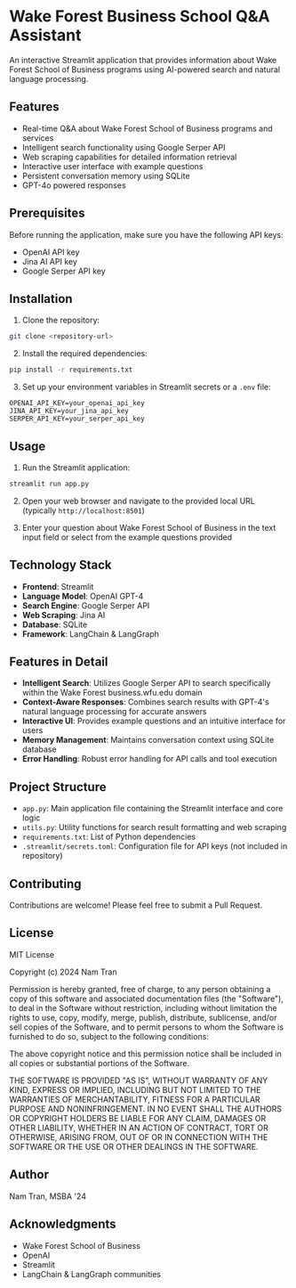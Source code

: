 # Wake Forest Business School Q&A Assistant

An interactive Streamlit application that provides information about Wake Forest School of Business programs using AI-powered search and natural language processing.

## Features

- Real-time Q&A about Wake Forest School of Business programs and services
- Intelligent search functionality using Google Serper API
- Web scraping capabilities for detailed information retrieval
- Interactive user interface with example questions
- Persistent conversation memory using SQLite
- GPT-4o powered responses

## Prerequisites

Before running the application, make sure you have the following API keys:
- OpenAI API key
- Jina AI API key
- Google Serper API key

## Installation

1. Clone the repository:
```bash
git clone <repository-url>
```

2. Install the required dependencies:
```bash
pip install -r requirements.txt
```

3. Set up your environment variables in Streamlit secrets or a `.env` file:
```env
OPENAI_API_KEY=your_openai_api_key
JINA_API_KEY=your_jina_api_key
SERPER_API_KEY=your_serper_api_key
```

## Usage

1. Run the Streamlit application:
```bash
streamlit run app.py
```

2. Open your web browser and navigate to the provided local URL (typically `http://localhost:8501`)

3. Enter your question about Wake Forest School of Business in the text input field or select from the example questions provided

## Technology Stack

- **Frontend**: Streamlit
- **Language Model**: OpenAI GPT-4
- **Search Engine**: Google Serper API
- **Web Scraping**: Jina AI
- **Database**: SQLite
- **Framework**: LangChain & LangGraph

## Features in Detail

- **Intelligent Search**: Utilizes Google Serper API to search specifically within the Wake Forest business.wfu.edu domain
- **Context-Aware Responses**: Combines search results with GPT-4's natural language processing for accurate answers
- **Interactive UI**: Provides example questions and an intuitive interface for users
- **Memory Management**: Maintains conversation context using SQLite database
- **Error Handling**: Robust error handling for API calls and tool execution

## Project Structure

- `app.py`: Main application file containing the Streamlit interface and core logic
- `utils.py`: Utility functions for search result formatting and web scraping
- `requirements.txt`: List of Python dependencies
- `.streamlit/secrets.toml`: Configuration file for API keys (not included in repository)

## Contributing

Contributions are welcome! Please feel free to submit a Pull Request.

## License

MIT License

Copyright (c) 2024 Nam Tran

Permission is hereby granted, free of charge, to any person obtaining a copy
of this software and associated documentation files (the "Software"), to deal
in the Software without restriction, including without limitation the rights
to use, copy, modify, merge, publish, distribute, sublicense, and/or sell
copies of the Software, and to permit persons to whom the Software is
furnished to do so, subject to the following conditions:

The above copyright notice and this permission notice shall be included in all
copies or substantial portions of the Software.

THE SOFTWARE IS PROVIDED "AS IS", WITHOUT WARRANTY OF ANY KIND, EXPRESS OR
IMPLIED, INCLUDING BUT NOT LIMITED TO THE WARRANTIES OF MERCHANTABILITY,
FITNESS FOR A PARTICULAR PURPOSE AND NONINFRINGEMENT. IN NO EVENT SHALL THE
AUTHORS OR COPYRIGHT HOLDERS BE LIABLE FOR ANY CLAIM, DAMAGES OR OTHER
LIABILITY, WHETHER IN AN ACTION OF CONTRACT, TORT OR OTHERWISE, ARISING FROM,
OUT OF OR IN CONNECTION WITH THE SOFTWARE OR THE USE OR OTHER DEALINGS IN THE
SOFTWARE.

## Author

Nam Tran, MSBA '24

## Acknowledgments

- Wake Forest School of Business
- OpenAI
- Streamlit
- LangChain & LangGraph communities